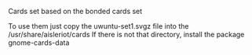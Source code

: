Cards set based on the bonded cards set

To use them just copy the uwuntu-set1.svgz file into the /usr/share/aisleriot/cards
If there is not that directory, install the package gnome-cards-data